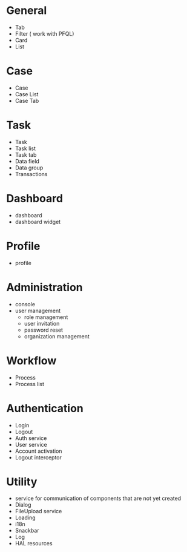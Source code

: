 # General
- Tab
- Filter ( work with PFQL)
- Card
- List

# Case
- Case
- Case List
- Case Tab

# Task
- Task
- Task list
- Task tab
- Data field
- Data group
- Transactions

# Dashboard
- dashboard
- dashboard widget

# Profile
- profile

# Administration
- console
- user management
  - role management
  - user invitation
  - password reset
  - organization management
  
# Workflow
- Process
- Process list

# Authentication
- Login
- Logout
- Auth service
- User service
- Account activation
- Logout interceptor

# Utility
- service for communication of components that are not yet created
- Dialog
- FileUpload service
- Loading
- i18n
- Snackbar
- Log
- HAL resources